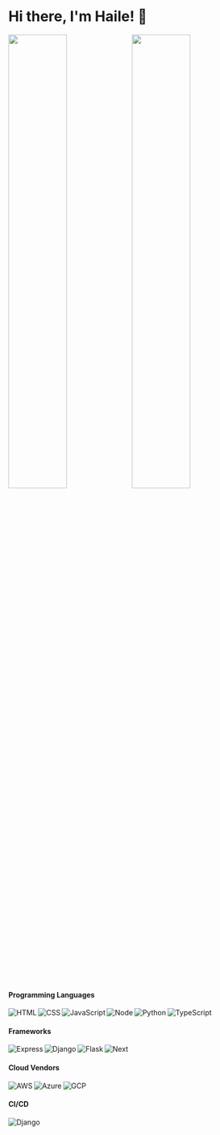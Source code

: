 # Hi there, I'm Haile!  👋

<img align="left" width="48%" src="https://github-readme-stats.vercel.app/api?username=hailatGH&show_icons=true&theme=transparent" />
<img width="48%" src="https://github-readme-stats.vercel.app/api/top-langs/?username=hailatGH&layout=compact" />

#### Programming Languages
<img align="left" alt="HTML" src="https://img.shields.io/badge/html5-%23E34F26.svg?style=for-the-badge&logo=html5&logoColor=white" />
<img align="left" alt="CSS" src="https://img.shields.io/badge/css3-%231572B6.svg?style=for-the-badge&logo=css3&logoColor=white" />
<img align="left" alt="JavaScript" src="https://img.shields.io/badge/javascript-%23323330.svg?style=for-the-badge&logo=javascript&logoColor=%23F7DF1E" />
<img align="left" alt="Node" src="https://img.shields.io/badge/node.js-6DA55F?style=for-the-badge&logo=node.js&logoColor=white" />
<img align="left" alt="Python" src="https://img.shields.io/badge/python-3670A0?style=for-the-badge&logo=python&logoColor=ffdd54" />
<img alt="TypeScript" src="https://img.shields.io/badge/typescript-%23007ACC.svg?style=for-the-badge&logo=typescript&logoColor=white" />

#### Frameworks
<img align="left" alt="Express" src="https://img.shields.io/badge/express.js-%23404d59.svg?style=for-the-badge&logo=express&logoColor=%2361DAFB" />
<img align="left" alt="Django" src="https://img.shields.io/badge/django-%23092E20.svg?style=for-the-badge&logo=django&logoColor=white" />
<img align="left" alt="Flask" src="https://img.shields.io/badge/flask-%23000.svg?style=for-the-badge&logo=flask&logoColor=white" />
<img alt= "Next" src="https://img.shields.io/badge/Next-black?style=for-the-badge&logo=next.js&logoColor=white" />

#### Cloud Vendors
<img align="left" alt="AWS" src="https://img.shields.io/badge/AWS-%23FF9900.svg?style=for-the-badge&logo=amazon-aws&logoColor=white" />
<img align="left" alt="Azure" src="https://img.shields.io/badge/azure-%230072C6.svg?style=for-the-badge&logo=microsoftazure&logoColor=white" />
<img alt="GCP" src="https://img.shields.io/badge/GoogleCloud-%234285F4.svg?style=for-the-badge&logo=google-cloud&logoColor=white" />

#### CI/CD
<img alt="Django" src="https://img.shields.io/badge/github%20actions-%232671E5.svg?style=for-the-badge&logo=githubactions&logoColor=white" />
